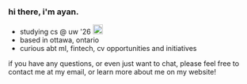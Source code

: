 
### hi there, i'm ayan. 
- studying cs @ uw '26 <img src="https://c.tenor.com/BxnjISc-LJgAAAAi/rocket-spaceship.gif" width="20px" height="20px">
- based in ottawa, ontario
- curious abt ml, fintech, cv opportunities and initiatives

if you have any questions, or even just want to chat, please feel free to contact me at my email, or learn more about me on my website! 
